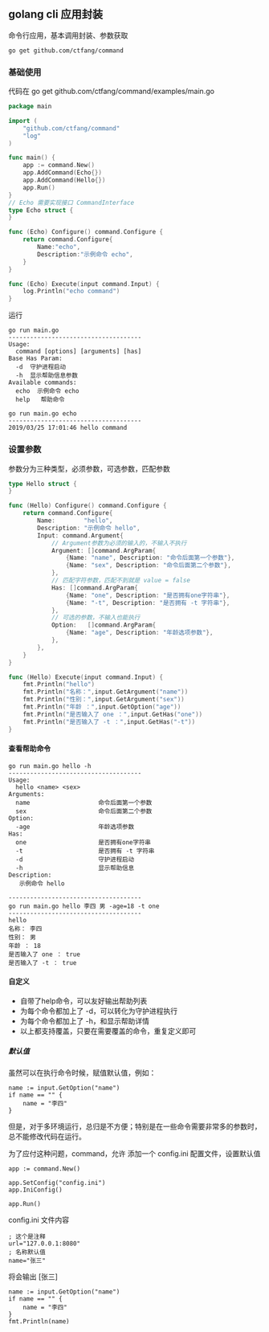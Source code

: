 ## golang cli 应用封装

命令行应用，基本调用封装、参数获取

~~~~gotemplate
go get github.com/ctfang/command
~~~~

### 基础使用

代码在 go get github.com/ctfang/command/examples/main.go

~~~~go
package main

import (
	"github.com/ctfang/command"
	"log"
)

func main() {
	app := command.New()
	app.AddCommand(Echo{})
	app.AddCommand(Hello{})
	app.Run()
}
// Echo 需要实现接口 CommandInterface
type Echo struct {
}

func (Echo) Configure() command.Configure {
	return command.Configure{
		Name:"echo",
		Description:"示例命令 echo",
	}
}

func (Echo) Execute(input command.Input) {
	log.Println("echo command")
}
~~~~

运行
~~~~
go run main.go
-------------------------------------
Usage:
  command [options] [arguments] [has]
Base Has Param:
  -d  守护进程启动
  -h  显示帮助信息参数
Available commands:
  echo  示例命令 echo
  help   帮助命令
  
go run main.go echo
-------------------------------------
2019/03/25 17:01:46 hello command
~~~~

### 设置参数
参数分为三种类型，必须参数，可选参数，匹配参数

~~~~go
type Hello struct {
}

func (Hello) Configure() command.Configure {
	return command.Configure{
		Name:        "hello",
		Description: "示例命令 hello",
		Input: command.Argument{
			// Argument参数为必须的输入的，不输入不执行
			Argument: []command.ArgParam{
				{Name: "name", Description: "命令后面第一个参数"},
				{Name: "sex", Description: "命令后面第二个参数"},
			},
			// 匹配字符参数，匹配不到就是 value = false
			Has: []command.ArgParam{
				{Name: "one", Description: "是否拥有one字符串"},
				{Name: "-t", Description: "是否拥有 -t 字符串"},
			},
			// 可选的参数，不输入也能执行
			Option:   []command.ArgParam{
				{Name: "age", Description: "年龄选项参数"},
			},
		},
	}
}

func (Hello) Execute(input command.Input) {
	fmt.Println("hello")
	fmt.Println("名称：",input.GetArgument("name"))
	fmt.Println("性别：",input.GetArgument("sex"))
	fmt.Println("年龄 ：",input.GetOption("age"))
	fmt.Println("是否输入了 one ：",input.GetHas("one"))
	fmt.Println("是否输入了 -t ：",input.GetHas("-t"))
}
~~~~
#### 查看帮助命令 
~~~~
go run main.go hello -h
-------------------------------------
Usage:
  hello <name> <sex>
Arguments:
  name                   命令后面第一个参数
  sex                    命令后面第二个参数
Option:
  -age                   年龄选项参数
Has:
  one                    是否拥有one字符串
  -t                     是否拥有 -t 字符串
  -d                     守护进程启动
  -h                     显示帮助信息
Description:
   示例命令 hello
   
-------------------------------------
go run main.go hello 李四 男 -age=18 -t one
-------------------------------------
hello
名称： 李四
性别： 男
年龄 ： 18
是否输入了 one ： true
是否输入了 -t ： true

~~~~
#### 自定义

* 自带了help命令，可以友好输出帮助列表
* 为每个命令都加上了 -d，可以转化为守护进程执行
* 为每个命令都加上了 -h，和显示帮助详情
* 以上都支持覆盖，只要在需要覆盖的命令，重复定义即可

##### 默认值

虽然可以在执行命令时候，赋值默认值，例如：
~~~~
name := input.GetOption("name")
if name == "" {
    name = "李四"
}
~~~~
但是，对于多环境运行，总归是不方便；特别是在一些命令需要非常多的参数时，总不能修改代码在运行。

为了应付这种问题，command，允许 添加一个 config.ini 配置文件，设置默认值
~~~~
app := command.New()

app.SetConfig("config.ini")
app.IniConfig()

app.Run()
~~~~
config.ini 文件内容
~~~~
; 这个是注释
url="127.0.0.1:8080"
; 名称默认值
name="张三"
~~~~
将会输出 [张三]
~~~~
name := input.GetOption("name")
if name == "" {
    name = "李四"
}
fmt.Println(name)
~~~~


